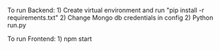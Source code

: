 To run Backend:
    1) Create virtual environment and run "pip install -r requirements.txt"
    2) Change Mongo db credentials in config
    2) Python run.py

To run Frontend:
    1) npm start